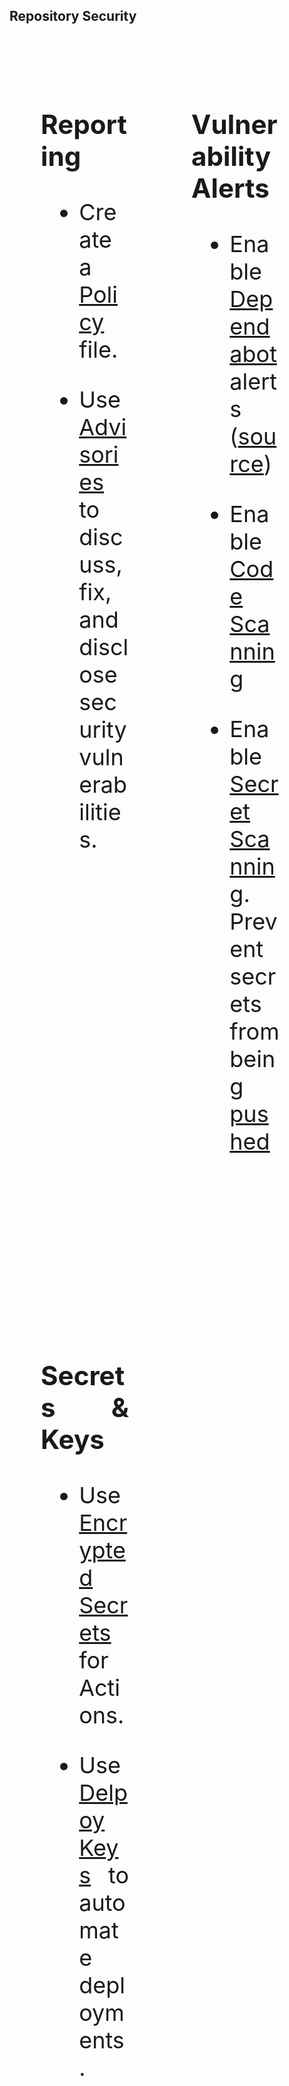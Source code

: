 ## Repository Security

<br><br>

<div>
<div style="text-align: justify; font-size: 36px; float: left; width: 28%; padding: 10px 50px 10px 50px; border: 0px dashed blue;">

### Reporting

- Create a [Policy](https://docs.github.com/en/enterprise-cloud@latest/code-security/getting-started/securing-your-repository#setting-a-security-policy) file.

- Use [Advisories](https://docs.github.com/en/enterprise-cloud@latest/code-security/security-advisories/repository-security-advisories) to discuss, fix, and disclose security vulnerabilities.

</div>
<div style="text-align: justify; font-size: 36px; float: left; width: 28%; padding: 10px 50px 10px 50px; border: 0px dashed blue;">

### Vulnerability Alerts

- Enable [Dependabot](https://docs.github.com/en/enterprise-cloud@latest/code-security/dependabot) alerts ([source](https://github.com/dependabot))

- Enable [Code Scanning](https://docs.github.com/en/enterprise-cloud@latest/code-security/code-scanning/automatically-scanning-your-code-for-vulnerabilities-and-errors/about-code-scanning)

- Enable [Secret Scanning](https://docs.github.com/en/enterprise-cloud@latest/code-security/secret-scanning/about-secret-scanning). Prevent secrets from being [pushed](https://docs.github.com/en/enterprise-cloud@latest/code-security/secret-scanning/protecting-pushes-with-secret-scanning)

<br><br><br><br>
</div>
<div style="text-align: justify; font-size: 36px; float: left; width: 28%; padding: 10px 50px 10px 50px; border: 0px dashed blue;">

### Secrets & Keys

- Use [Encrypted Secrets](https://docs.github.com/en/enterprise-cloud@latest/actions/security-guides/encrypted-secrets) for Actions.

- Use [Delpoy Keys](https://docs.github.com/en/enterprise-cloud@latest/authentication/connecting-to-github-with-ssh/managing-deploy-keys#deploy-keys) to automate deployments. 

</div>
</div>
